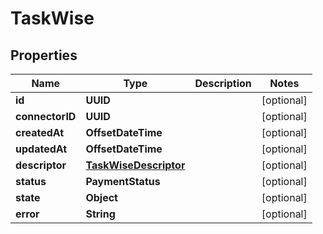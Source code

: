 

# TaskWise


## Properties

| Name | Type | Description | Notes |
|------------ | ------------- | ------------- | -------------|
|**id** | **UUID** |  |  [optional] |
|**connectorID** | **UUID** |  |  [optional] |
|**createdAt** | **OffsetDateTime** |  |  [optional] |
|**updatedAt** | **OffsetDateTime** |  |  [optional] |
|**descriptor** | [**TaskWiseDescriptor**](TaskWiseDescriptor.md) |  |  [optional] |
|**status** | **PaymentStatus** |  |  [optional] |
|**state** | **Object** |  |  [optional] |
|**error** | **String** |  |  [optional] |




